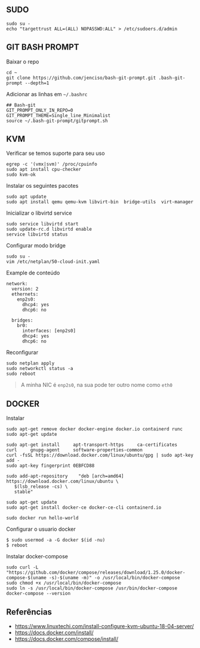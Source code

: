 ## SUDO

```
sudo su -
echo "targettrust ALL=(ALL) NOPASSWD:ALL" > /etc/sudoers.d/admin
```

## GIT BASH PROMPT

Baixar o repo
```
cd ~
git clone https://github.com/jenciso/bash-git-prompt.git .bash-git-prompt --depth=1
```
Adicionar as linhas em `~/.bashrc`
```
## Bash-git
GIT_PROMPT_ONLY_IN_REPO=0
GIT_PROMPT_THEME=Single_line_Minimalist
source ~/.bash-git-prompt/gitprompt.sh
```

## KVM

Verificar se temos suporte para seu uso

```
egrep -c '(vmx|svm)' /proc/cpuinfo
sudo apt install cpu-checker
sudo kvm-ok
``` 

Instalar os seguintes pacotes

```
sudo apt update
sudo apt install qemu qemu-kvm libvirt-bin  bridge-utils  virt-manager
``` 

Inicializar o libvirtd service

```
sudo service libvirtd start
sudo update-rc.d libvirtd enable
service libvirtd status
```

Configurar modo bridge

```
sudo su - 
vim /etc/netplan/50-cloud-init.yaml
```

Example de conteúdo 
```
network:
  version: 2
  ethernets:
    enp2s0:
      dhcp4: yes
      dhcp6: no

  bridges:
    br0:
      interfaces: [enp2s0]
      dhcp4: yes
      dhcp6: no
```

Reconfigurar
```
sudo netplan apply
sudo networkctl status -a
sudo reboot
```

> A minha NIC é `enp2s0`, na sua pode ter outro nome como `eth0`

## DOCKER

Instalar

```
sudo apt-get remove docker docker-engine docker.io containerd runc
sudo apt-get update

sudo apt-get install     apt-transport-https     ca-certificates     curl     gnupg-agent     software-properties-common
curl -fsSL https://download.docker.com/linux/ubuntu/gpg | sudo apt-key add -
sudo apt-key fingerprint 0EBFCD88

sudo add-apt-repository    "deb [arch=amd64] https://download.docker.com/linux/ubuntu \
   $(lsb_release -cs) \
   stable"

sudo apt-get update
sudo apt-get install docker-ce docker-ce-cli containerd.io

sudo docker run hello-world
```

Configurar o usuario docker

```shell
$ sudo usermod -a -G docker $(id -nu)
$ reboot
```

Instalar docker-compose

```
sudo curl -L "https://github.com/docker/compose/releases/download/1.25.0/docker-compose-$(uname -s)-$(uname -m)" -o /usr/local/bin/docker-compose
sudo chmod +x /usr/local/bin/docker-compose
sudo ln -s /usr/local/bin/docker-compose /usr/bin/docker-compose
docker-compose --version
```

## Referências

* https://www.linuxtechi.com/install-configure-kvm-ubuntu-18-04-server/
* https://docs.docker.com/install/
* https://docs.docker.com/compose/install/
 

